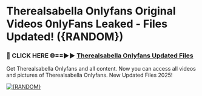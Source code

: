 # Therealsabella Onlyfans Original Videos 0nlyFans Leaked - Files Updated! ({RANDOM})

<h3>🔴 CLICK HERE 🌐==►► <a href="https://betterlinks.top/A2PfLJ" rel="nofollow">Therealsabella Onlyfans Updated Files</a></h3>

Get Therealsabella Onlyfans and all content. Now you can access all videos and pictures of Therealsabella Onlyfans. New Updated Files 2025!

[![{RANDOM}](https://i.imgur.com/ppqm5kG.gif)](https://betterlinks.top/A2PfLJ)